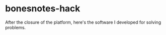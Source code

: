 # bonesnotes-hack
After the closure of the platform, here's the software I developed for solving problems.
